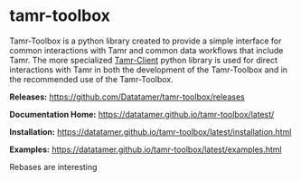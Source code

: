 # tamr-toolbox
Tamr-Toolbox is a python library created to provide a simple interface for common interactions with Tamr and common data workflows that include Tamr. The more specialized [Tamr-Client](https://github.com/Datatamer/tamr-client) python library is used for direct interactions with Tamr in both the development of the Tamr-Toolbox and in the recommended use of the Tamr-Toolbox.

__Releases:__ https://github.com/Datatamer/tamr-toolbox/releases 

__Documentation Home:__ https://datatamer.github.io/tamr-toolbox/latest/

__Installation:__ https://datatamer.github.io/tamr-toolbox/latest/installation.html

__Examples:__ https://datatamer.github.io/tamr-toolbox/latest/examples.html

Rebases are interesting
